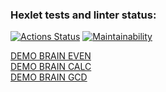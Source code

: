 ### Hexlet tests and linter status:
[![Actions Status](https://github.com/jackky631/frontend-project-44/actions/workflows/hexlet-check.yml/badge.svg)](https://github.com/jackky631/frontend-project-44/actions)
[![Maintainability](https://api.codeclimate.com/v1/badges/e12bd0eedd1d6865a1d1/maintainability)](https://codeclimate.com/github/jackky631/frontend-project-44/maintainability)

<a href="https://asciinema.org/a/Wt2zszUt0a9gSokKzKtqkykEo">DEMO BRAIN EVEN</a></br>
<a href="https://asciinema.org/a/Aeu4cDOrdkKFN3HGmrUzvjdAi">DEMO BRAIN CALC</a></br>
<a href="https://asciinema.org/a/w0WDx6qSTl5BH9lcTuyPX2kOd">DEMO BRAIN GCD</a>
